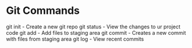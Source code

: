 # Git Commands

git init - Create a new git repo
git status - View the changes to ur project code
git add - Add files to staging area
git commit - Creates a new commit with files from staging area
git log - View recent commits